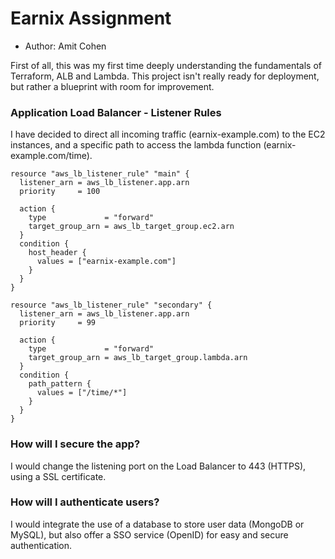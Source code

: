 # Earnix Assignment
* Author: Amit Cohen

First of all, this was my first time deeply understanding the fundamentals of Terraform, ALB and Lambda.
This project isn't really ready for deployment, but rather a blueprint with room for improvement.

### Application Load Balancer - Listener Rules
I have decided to direct all incoming traffic (earnix-example.com) to the EC2 instances, and a specific path to access the lambda function (earnix-example.com/time). 
```HCL
resource "aws_lb_listener_rule" "main" {
  listener_arn = aws_lb_listener.app.arn
  priority     = 100

  action {
    type             = "forward"
    target_group_arn = aws_lb_target_group.ec2.arn
  }
  condition {
    host_header {
      values = ["earnix-example.com"]
    }
  }
}

resource "aws_lb_listener_rule" "secondary" {
  listener_arn = aws_lb_listener.app.arn
  priority     = 99

  action {
    type             = "forward"
    target_group_arn = aws_lb_target_group.lambda.arn
  }
  condition {
    path_pattern {
      values = ["/time/*"]
    }
  }
}
```

### How will I secure the app?
I would change the listening port on the Load Balancer to 443 (HTTPS), using a SSL certificate.

### How will I authenticate users?
I would integrate the use of a database to store user data (MongoDB or MySQL), but also offer a SSO service (OpenID) for easy and secure authentication.